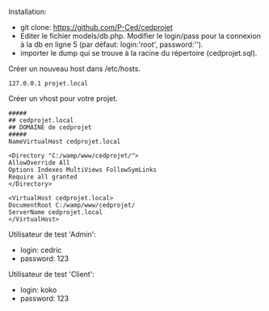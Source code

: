 Installation:

- git clone: https://github.com/P-Ced/cedprojet
- Editer le fichier models/db.php. Modifier le login/pass pour la connexion à la db en ligne 5 (par défaut: login:'root', password:'').
- importer le dump qui se trouve à la racine du répertoire (cedprojet.sql).

Créer un nouveau host dans /etc/hosts.
```
127.0.0.1 projet.local
```
Créer un vhost pour votre projet.
```
##### 
## cedprojet.local 
## DOMAINE de cedprojet 
##### 
NameVirtualHost cedprojet.local

<Directory "C:/wamp/www/cedprojet/">
AllowOverride All
Options Indexes MultiViews FollowSymLinks
Require all granted
</Directory>

<VirtualHost cedprojet.local> 
DocumentRoot C:/wamp/www/cedprojet/ 
ServerName cedprojet.local
</VirtualHost>
```

Utilisateur de test 'Admin':
- login: cedric
- password: 123

Utilisateur de test 'Client':
- login: koko
- password: 123
